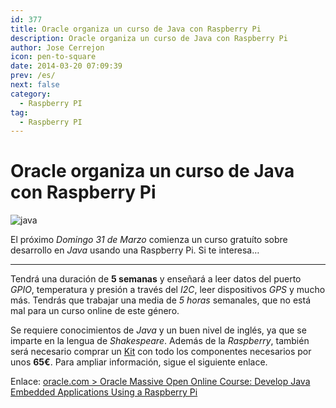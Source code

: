 ```yaml
---
id: 377
title: Oracle organiza un curso de Java con Raspberry Pi
description: Oracle organiza un curso de Java con Raspberry Pi
author: Jose Cerrejon
icon: pen-to-square
date: 2014-03-20 07:09:39
prev: /es/
next: false
category:
  - Raspberry PI
tag:
  - Raspberry PI
---
```


# Oracle organiza un curso de Java con Raspberry Pi

![java](/images/java.jpg)

El próximo *Domingo 31 de Marzo* comienza un curso gratuíto sobre desarrollo en *Java* usando una Raspberry Pi. Si te interesa…

- - -
Tendrá una duración de **5 semanas** y enseñará a leer datos del puerto *GPIO*, temperatura y presión a través del *I2C*, leer dispositivos *GPS* y mucho más. Tendrás que trabajar una media de *5 horas* semanales, que no está mal para un curso online de este género.

Se requiere conocimientos de *Java* y un buen nivel de inglés, ya que se imparte en la lengua de *Shakespeare*. Además de la *Raspberry*, también será necesario comprar un [Kit](http://www.adafruit.com/products/1634) con todo los componentes necesarios por unos **65€**. Para ampliar información, sigue el siguiente enlace.

Enlace: [oracle.com > Oracle Massive Open Online Course: Develop Java Embedded Applications Using a Raspberry Pi](http://apex.oracle.com/pls/apex/f?p=44785:145:0::::P145_EVENT_ID,P145_PREV_PAGE:861,143)